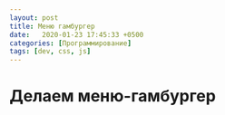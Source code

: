 ```yaml
---
layout: post
title: Меню гамбургер
date:   2020-01-23 17:45:33 +0500
categories: [Программирование]
tags: [dev, css, js]
---
```

# Делаем меню-гамбургер